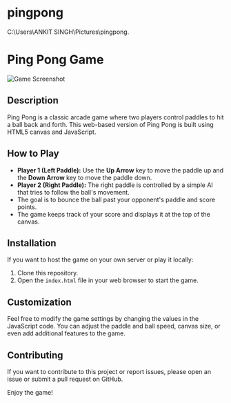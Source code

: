 # pingpong
C:\Users\ANKIT SINGH\Pictures\pingpong.

# Ping Pong Game

![Game Screenshot](screenshot.png)

## Description

Ping Pong is a classic arcade game where two players control paddles to hit a ball back and forth. This web-based version of Ping Pong is built using HTML5 canvas and JavaScript.

## How to Play

- **Player 1 (Left Paddle):** Use the **Up Arrow** key to move the paddle up and the **Down Arrow** key to move the paddle down.
- **Player 2 (Right Paddle):** The right paddle is controlled by a simple AI that tries to follow the ball's movement.
- The goal is to bounce the ball past your opponent's paddle and score points.
- The game keeps track of your score and displays it at the top of the canvas.

## Installation

If you want to host the game on your own server or play it locally:
1. Clone this repository.
2. Open the `index.html` file in your web browser to start the game.

## Customization

Feel free to modify the game settings by changing the values in the JavaScript code. You can adjust the paddle and ball speed, canvas size, or even add additional features to the game.

## Contributing

If you want to contribute to this project or report issues, please open an issue or submit a pull request on GitHub.

Enjoy the game!

